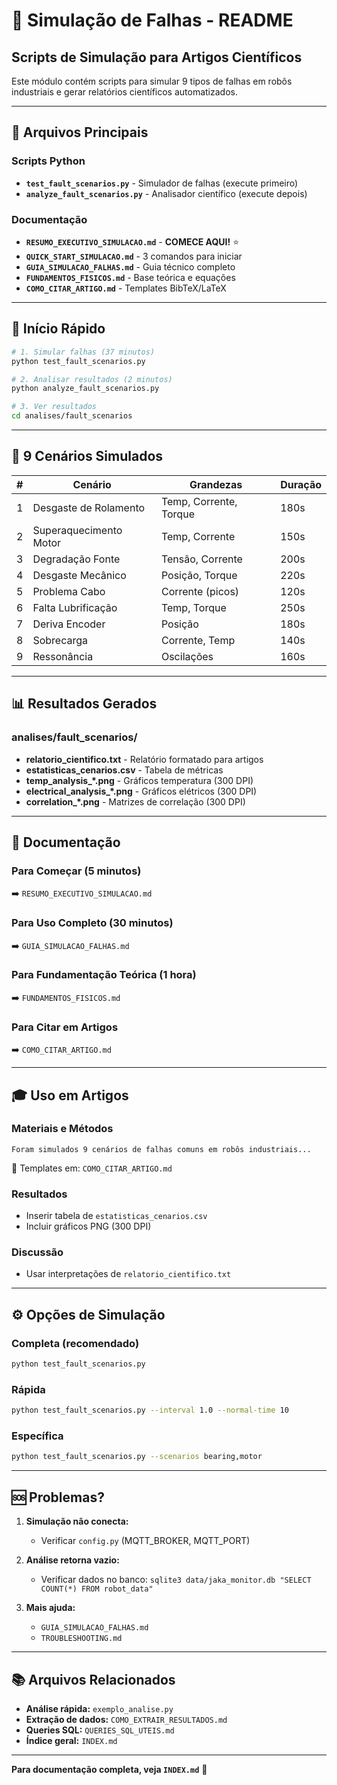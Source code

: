 # 🔬 Simulação de Falhas - README

## Scripts de Simulação para Artigos Científicos

Este módulo contém scripts para simular 9 tipos de falhas em robôs industriais e gerar relatórios científicos automatizados.

---

## 📁 Arquivos Principais

### Scripts Python
- **`test_fault_scenarios.py`** - Simulador de falhas (execute primeiro)
- **`analyze_fault_scenarios.py`** - Analisador científico (execute depois)

### Documentação
- **`RESUMO_EXECUTIVO_SIMULACAO.md`** - **COMECE AQUI!** ⭐
- **`QUICK_START_SIMULACAO.md`** - 3 comandos para iniciar
- **`GUIA_SIMULACAO_FALHAS.md`** - Guia técnico completo
- **`FUNDAMENTOS_FISICOS.md`** - Base teórica e equações
- **`COMO_CITAR_ARTIGO.md`** - Templates BibTeX/LaTeX

---

## 🚀 Início Rápido

```bash
# 1. Simular falhas (37 minutos)
python test_fault_scenarios.py

# 2. Analisar resultados (2 minutos)
python analyze_fault_scenarios.py

# 3. Ver resultados
cd analises/fault_scenarios
```

---

## 🔬 9 Cenários Simulados

| # | Cenário | Grandezas | Duração |
|---|---------|-----------|---------|
| 1 | Desgaste de Rolamento | Temp, Corrente, Torque | 180s |
| 2 | Superaquecimento Motor | Temp, Corrente | 150s |
| 3 | Degradação Fonte | Tensão, Corrente | 200s |
| 4 | Desgaste Mecânico | Posição, Torque | 220s |
| 5 | Problema Cabo | Corrente (picos) | 120s |
| 6 | Falta Lubrificação | Temp, Torque | 250s |
| 7 | Deriva Encoder | Posição | 180s |
| 8 | Sobrecarga | Corrente, Temp | 140s |
| 9 | Ressonância | Oscilações | 160s |

---

## 📊 Resultados Gerados

### analises/fault_scenarios/
- **relatorio_cientifico.txt** - Relatório formatado para artigos
- **estatisticas_cenarios.csv** - Tabela de métricas
- **temp_analysis_*.png** - Gráficos temperatura (300 DPI)
- **electrical_analysis_*.png** - Gráficos elétricos (300 DPI)
- **correlation_*.png** - Matrizes de correlação (300 DPI)

---

## 📖 Documentação

### Para Começar (5 minutos)
➡️ `RESUMO_EXECUTIVO_SIMULACAO.md`

### Para Uso Completo (30 minutos)
➡️ `GUIA_SIMULACAO_FALHAS.md`

### Para Fundamentação Teórica (1 hora)
➡️ `FUNDAMENTOS_FISICOS.md`

### Para Citar em Artigos
➡️ `COMO_CITAR_ARTIGO.md`

---

## 🎓 Uso em Artigos

### Materiais e Métodos
```
Foram simulados 9 cenários de falhas comuns em robôs industriais...
```
📄 Templates em: `COMO_CITAR_ARTIGO.md`

### Resultados
- Inserir tabela de `estatisticas_cenarios.csv`
- Incluir gráficos PNG (300 DPI)

### Discussão
- Usar interpretações de `relatorio_cientifico.txt`

---

## ⚙️ Opções de Simulação

### Completa (recomendado)
```bash
python test_fault_scenarios.py
```

### Rápida
```bash
python test_fault_scenarios.py --interval 1.0 --normal-time 10
```

### Específica
```bash
python test_fault_scenarios.py --scenarios bearing,motor
```

---

## 🆘 Problemas?

1. **Simulação não conecta:**
   - Verificar `config.py` (MQTT_BROKER, MQTT_PORT)

2. **Análise retorna vazio:**
   - Verificar dados no banco: `sqlite3 data/jaka_monitor.db "SELECT COUNT(*) FROM robot_data"`

3. **Mais ajuda:**
   - `GUIA_SIMULACAO_FALHAS.md`
   - `TROUBLESHOOTING.md`

---

## 📚 Arquivos Relacionados

- **Análise rápida:** `exemplo_analise.py`
- **Extração de dados:** `COMO_EXTRAIR_RESULTADOS.md`
- **Queries SQL:** `QUERIES_SQL_UTEIS.md`
- **Índice geral:** `INDEX.md`

---

**Para documentação completa, veja `INDEX.md`** 📖
